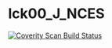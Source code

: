 # lck00_J_NCES
<a href="https://scan.coverity.com/projects/wendyzhang1121-lck00_j_nces">
  <img alt="Coverity Scan Build Status"
       src="https://scan.coverity.com/projects/9512/badge.svg"/>
</a>
